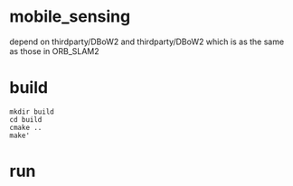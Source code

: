 # mobile_sensing

depend on thirdparty/DBoW2 and thirdparty/DBoW2 which is as the same as those in ORB_SLAM2

# build
    mkdir build
    cd build
    cmake ..
    make'

# run
